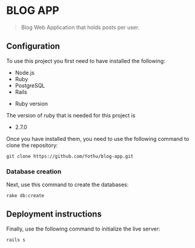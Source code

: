 # BLOG APP

> Blog Web Application that holds posts per user. 

## Configuration

To use this project you first need to have installed the following:

+ Node.js
+ Ruby
+ PostgreSQL
+ Rails

* Ruby version

The version of ruby that is needed for this project is 

+ 2.7.0

Once you have installed them, you need to use the following command to clone the repository:

```
git clone https://github.com/Yothu/blog-app.git
```

### Database creation

Next, use this command to create the databases:
```
rake db:create
```

<!-- * Database initialization

* How to run the test suite

* Services (job queues, cache servers, search engines, etc.) -->

## Deployment instructions

Finally, use the following command to initialize the live server:

```
rails s
```
